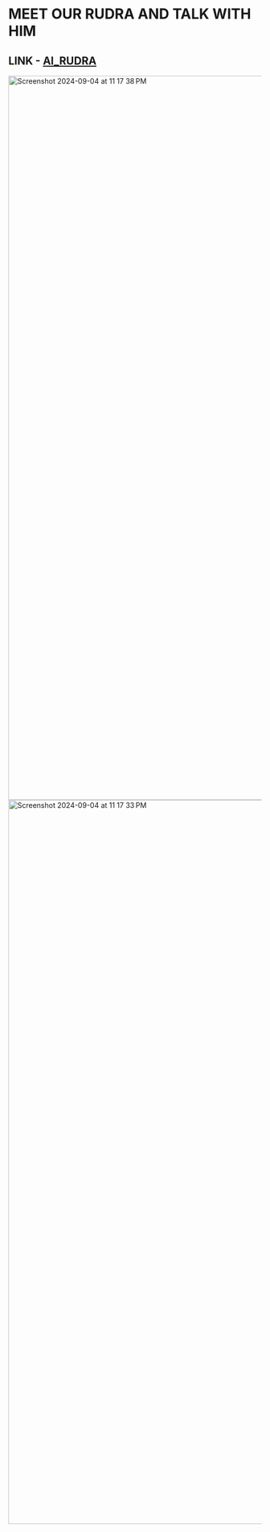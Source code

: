 # MEET OUR RUDRA AND TALK WITH HIM
## LINK - [AI_RUDRA](https://airudra.netlify.app/)



<img width="1440" alt="Screenshot 2024-09-04 at 11 17 38 PM" src="https://github.com/user-attachments/assets/2de3db5a-1018-4700-bb7c-fefe7dbad112">
<img width="1440" alt="Screenshot 2024-09-04 at 11 17 33 PM" src="https://github.com/user-attachments/assets/e3493cd7-1798-4f10-833a-10aba9728a48">
